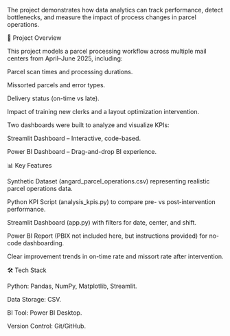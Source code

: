 The project demonstrates how data analytics can track performance, detect bottlenecks, and measure the impact of process changes in parcel operations.

🚀 Project Overview

This project models a parcel processing workflow across multiple mail centers from April–June 2025, including:

Parcel scan times and processing durations.

Missorted parcels and error types.

Delivery status (on-time vs late).

Impact of training new clerks and a layout optimization intervention.

Two dashboards were built to analyze and visualize KPIs:

Streamlit Dashboard – Interactive, code-based.

Power BI Dashboard – Drag-and-drop BI experience.

📊 Key Features

Synthetic Dataset (angard_parcel_operations.csv) representing realistic parcel operations data.

Python KPI Script (analysis_kpis.py) to compare pre- vs post-intervention performance.

Streamlit Dashboard (app.py) with filters for date, center, and shift.

Power BI Report (PBIX not included here, but instructions provided) for no-code dashboarding.

Clear improvement trends in on-time rate and missort rate after intervention.

🛠 Tech Stack

Python: Pandas, NumPy, Matplotlib, Streamlit.

Data Storage: CSV.

BI Tool: Power BI Desktop.

Version Control: Git/GitHub.
